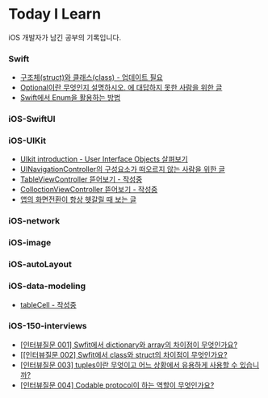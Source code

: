 # Today I Learn

iOS 개발자가 남긴 공부의 기록입니다.

### Swift
- [구조체(struct)와 클래스(class) - 업데이트 필요](https://github.com/M1zz/TIL/blob/master/post/Swift/%5Bswift%5D%20구조체(struct)와%20클래스(class).md)
- [Optional이란 무엇인지 설명하시오. 에 대답하지 못한 사람을 위한 글](https://github.com/M1zz/TIL/blob/master/post/Swift/Optional이란%20무엇인지%20설명하시오.%20에%20대답하지%20못한%20사람을%20위한%20글.md)
- [Swift에서 Enum을 활용하는 방법](https://github.com/M1zz/TIL/blob/master/post/Swift/Swift에서%20Enum을%20활용하는%20방법.md)

### iOS-SwiftUI

### iOS-UIKit
- [UIkit introduction - User Interface Objects 살펴보기](https://github.com/M1zz/TIL/blob/master/post/iOS/UIkit%20introduction%20-%20User%20Interface%20Objects%20살펴보기.md)
- [UINavigationController의 구성요소가 떠오르지 않는 사람을 위한 글](https://github.com/M1zz/TIL/blob/master/post/iOS/UINavigationController의%20구성요소가%20떠오르지%20않는%20사람을%20위한%20글.md)
- [TableViewController 뜯어보기 - 작성중]()
- [ColloctionViewController 뜯어보기 - 작성중]()
- [앱의 화면전환이 항상 헷갈릴 때 보는 글](https://github.com/M1zz/TIL/blob/master/post/iOS/%5BiOS%5D%20앱의%20화면전환이%20항상%20헷갈릴%20때%20보는%20글)

### iOS-network


### iOS-image

### iOS-autoLayout

### iOS-data-modeling
- [tableCell - 작성중](https://github.com/Instagram/IGListKit)

### iOS-150-interviews
- [[인터뷰질문 001] Swfit에서 dictionary와 array의 차이점이 무엇인가요?](https://github.com/M1zz/TIL/blob/master/post/Swift/%5B인터뷰질문%20001%5D%20Swfit에서%20dictionary와%20array의%20차이점이%20무엇인가요%3F.md)
- [[[인터뷰질문 002] Swfit에서 class와 struct의 차이점이 무엇인가요?](https://github.com/M1zz/TIL/blob/master/post/iOS-150-interviews/%5B인터뷰질문%20002%5D%20Swfit에서%20class와%20struct의%20차이점이%20무엇인가요%3F.md)
- [[인터뷰질문 003] tuples이란 무엇이고 어느 상황에서 유용하게 사용할 수 있습니까?](https://github.com/M1zz/TIL/blob/master/post/iOS-150-interviews/%5B인터뷰질문%20003%5D%20tuples이란%20무엇이고%20어느%20상황에서%20유용하게%20사용할%20수%20있습니까%3F.md)
- [[인터뷰질문 004] Codable protocol이 하는 역할이 무엇인가요?](https://github.com/M1zz/TIL/blob/master/post/iOS-150-interviews/%5B인터뷰질문%20004%5D%20Codable%20protocol이%20하는%20역할이%20무엇인가요%3F.md)
